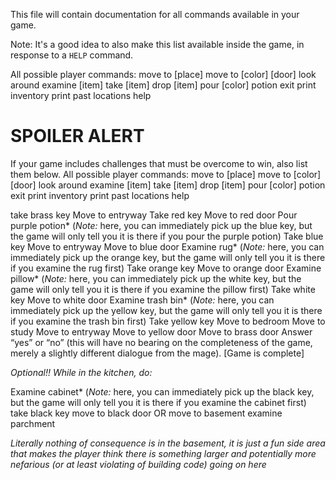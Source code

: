 This file will contain documentation for all commands available in your game.

Note:  It's a good idea to also make this list available inside the game, in response to a `HELP` command.

All possible player commands:
move to [place]
move to [color] [door]
look around
examine [item]
take [item]
drop [item]
pour [color] potion
exit
print inventory
print past locations
help

# SPOILER ALERT

If your game includes challenges that must be overcome to win, also list them below.
All possible player commands:
move to [place]
move to [color] [door]
look around
examine [item]
take [item]
drop [item]
pour [color] potion
exit
print inventory
print past locations
help

take brass key
Move to entryway
Take red key
Move to red door
Pour purple potion*
(*Note:* here, you can immediately pick up the blue key, but the game will only tell you it is there if you pour the purple potion)
Take blue key
Move to entryway
Move to blue door
Examine rug*
(*Note:* here, you can immediately pick up the orange key, but the game will only tell you it is there if you examine the rug first)
Take orange key
Move to orange door
Examine pillow*
(*Note:* here, you can immediately pick up the white key, but the game will only tell you it is there if you examine the pillow first)
Take white key
Move to white door
Examine trash bin*
(*Note:* here, you can immediately pick up the yellow key, but the game will only tell you it is there if you examine the trash bin first)
Take yellow key
Move to bedroom
Move to study
Move to entryway
Move to yellow door
Move to brass door
Answer “yes” or “no” (this will have no bearing on the completeness of the game, merely a slightly different dialogue from the mage).
[Game is complete]

*Optional!!*
*While in the kitchen, do:*

Examine cabinet*
(*Note:* here, you can immediately pick up the black key, but the game will only tell you it is there if you examine the cabinet first)
take black key
move to black door OR move to basement
examine parchment

*Literally nothing of consequence is in the basement, it is just a fun side area that makes the player think there is something larger and potentially more nefarious (or at least violating of building code) going on here*
